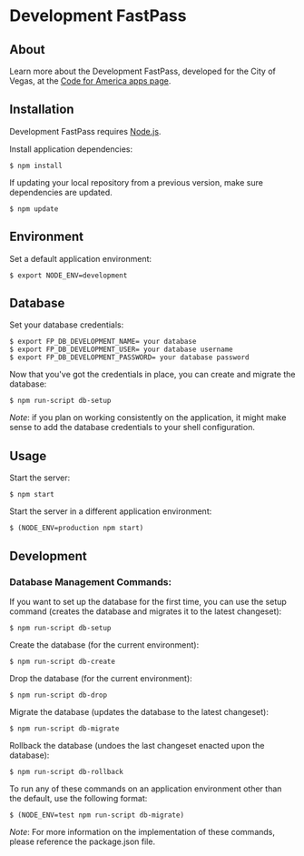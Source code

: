 Development FastPass
======

## About

Learn more about the Development FastPass, developed for the City of Vegas, at the [Code for America apps page](http://www.codeforamerica.org/?cfa_app=development-fastpass).

## Installation

Development FastPass requires [Node.js](http://nodejs.org/).

Install application dependencies:

```
$ npm install
```

If updating your local repository from a previous version, make sure dependencies are updated.

```
$ npm update
```


## Environment

Set a default application environment:

```
$ export NODE_ENV=development
```

## Database

Set your database credentials:

```
$ export FP_DB_DEVELOPMENT_NAME= your database
$ export FP_DB_DEVELOPMENT_USER= your database username
$ export FP_DB_DEVELOPMENT_PASSWORD= your database password
```

Now that you've got the credentials in place, you can create and migrate the database:

```
$ npm run-script db-setup
```

*Note*: if you plan on working consistently on the application, it might make sense to add the database credentials to your shell configuration.

## Usage

Start the server:

```
$ npm start
```

Start the server in a different application environment:

```
$ (NODE_ENV=production npm start)
```

## Development

### Database Management Commands:

If you want to set up the database for the first time, you can use the setup command (creates the database and migrates it to the latest changeset):

```
$ npm run-script db-setup
```

Create the database (for the current environment):

```
$ npm run-script db-create
```

Drop the database (for the current environment):

```
$ npm run-script db-drop
```

Migrate the database (updates the database to the latest changeset):

```
$ npm run-script db-migrate
```

Rollback the database (undoes the last changeset enacted upon the database):

```
$ npm run-script db-rollback
```

To run any of these commands on an application environment other than the default, use the following format:

```
$ (NODE_ENV=test npm run-script db-migrate)
```

*Note*: For more information on the implementation of these commands, please reference the package.json file.

